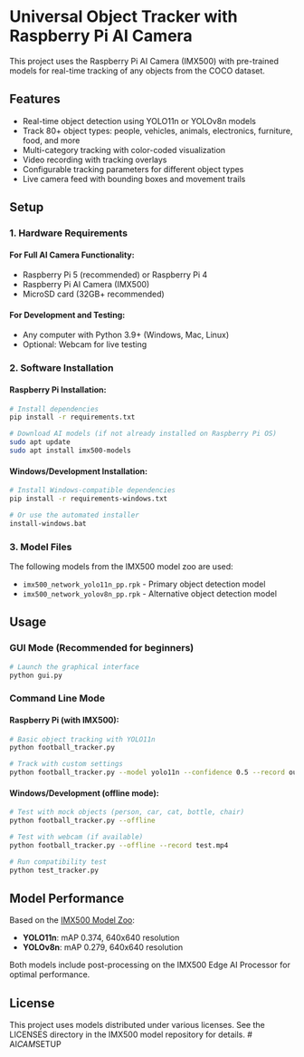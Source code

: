 # Universal Object Tracker with Raspberry Pi AI Camera

This project uses the Raspberry Pi AI Camera (IMX500) with pre-trained models for real-time tracking of any objects from the COCO dataset.

## Features

- Real-time object detection using YOLO11n or YOLOv8n models
- Track 80+ object types: people, vehicles, animals, electronics, furniture, food, and more
- Multi-category tracking with color-coded visualization
- Video recording with tracking overlays
- Configurable tracking parameters for different object types
- Live camera feed with bounding boxes and movement trails

## Setup

### 1. Hardware Requirements

#### For Full AI Camera Functionality:
- Raspberry Pi 5 (recommended) or Raspberry Pi 4
- Raspberry Pi AI Camera (IMX500)
- MicroSD card (32GB+ recommended)

#### For Development and Testing:
- Any computer with Python 3.9+ (Windows, Mac, Linux)
- Optional: Webcam for live testing

### 2. Software Installation

#### Raspberry Pi Installation:
```bash
# Install dependencies
pip install -r requirements.txt

# Download AI models (if not already installed on Raspberry Pi OS)
sudo apt update
sudo apt install imx500-models
```

#### Windows/Development Installation:
```bash
# Install Windows-compatible dependencies
pip install -r requirements-windows.txt

# Or use the automated installer
install-windows.bat
```

### 3. Model Files
The following models from the IMX500 model zoo are used:
- `imx500_network_yolo11n_pp.rpk` - Primary object detection model
- `imx500_network_yolov8n_pp.rpk` - Alternative object detection model

## Usage

### GUI Mode (Recommended for beginners)
```bash
# Launch the graphical interface
python gui.py
```

### Command Line Mode

#### Raspberry Pi (with IMX500):
```bash
# Basic object tracking with YOLO11n
python football_tracker.py

# Track with custom settings
python football_tracker.py --model yolo11n --confidence 0.5 --record output.mp4
```

#### Windows/Development (offline mode):
```bash
# Test with mock objects (person, car, cat, bottle, chair)
python football_tracker.py --offline

# Test with webcam (if available)
python football_tracker.py --offline --record test.mp4

# Run compatibility test
python test_tracker.py
```

## Model Performance

Based on the [IMX500 Model Zoo](https://github.com/raspberrypi/imx500-models):

- **YOLO11n**: mAP 0.374, 640x640 resolution
- **YOLOv8n**: mAP 0.279, 640x640 resolution

Both models include post-processing on the IMX500 Edge AI Processor for optimal performance.

## License

This project uses models distributed under various licenses. See the LICENSES directory in the IMX500 model repository for details.
#   A I _ C A M _ S E T U P  
 